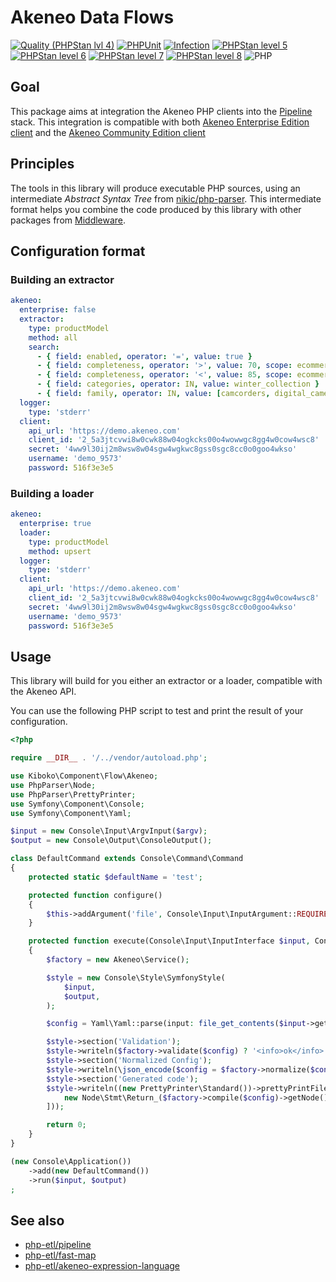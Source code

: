 Akeneo Data Flows
===

[![Quality (PHPStan lvl 4)](https://github.com/php-etl/akeneo-plugin/actions/workflows/quality.yaml/badge.svg)](https://github.com/php-etl/akeneo-plugin/actions/workflows/quality.yaml)
[![PHPUnit](https://github.com/php-etl/akeneo-plugin/actions/workflows/phpunit.yaml/badge.svg)](https://github.com/php-etl/akeneo-plugin/actions/workflows/phpunit.yaml)
[![Infection](https://github.com/php-etl/akeneo-plugin/actions/workflows/infection.yaml/badge.svg)](https://github.com/php-etl/akeneo-plugin/actions/workflows/infection.yaml)
[![PHPStan level 5](https://github.com/php-etl/akeneo-plugin/actions/workflows/phpstan-5.yaml/badge.svg)](https://github.com/php-etl/akeneo-plugin/actions/workflows/phpstan-5.yaml)
[![PHPStan level 6](https://github.com/php-etl/akeneo-plugin/actions/workflows/phpstan-6.yaml/badge.svg)](https://github.com/php-etl/akeneo-plugin/actions/workflows/phpstan-6.yaml)
[![PHPStan level 7](https://github.com/php-etl/akeneo-plugin/actions/workflows/phpstan-7.yaml/badge.svg)](https://github.com/php-etl/akeneo-plugin/actions/workflows/phpstan-7.yaml)
[![PHPStan level 8](https://github.com/php-etl/akeneo-plugin/actions/workflows/phpstan-8.yaml/badge.svg)](https://github.com/php-etl/akeneo-plugin/actions/workflows/phpstan-8.yaml)
![PHP](https://img.shields.io/packagist/php-v/php-etl/akeneo-plugin)

Goal
---

This package aims at integration the Akeneo PHP clients into the
[Pipeline](https://github.com/php-etl/pipeline) stack. This integration is
compatible with both [Akeneo Enterprise Edition client](https://github.com/akeneo/api-php-client-ee)
and the [Akeneo Community Edition client](https://github.com/akeneo/api-php-client)

Principles
---

The tools in this library will produce executable PHP sources, using an intermediate _Abstract Syntax Tree_ from
[nikic/php-parser](https://github.com/nikic/PHP-Parser). This intermediate format helps you combine 
the code produced by this library with other packages from [Middleware](https://github.com/php-etl).

Configuration format
---

### Building an extractor

```yaml
akeneo:
  enterprise: false
  extractor:
    type: productModel
    method: all
    search:
      - { field: enabled, operator: '=', value: true }
      - { field: completeness, operator: '>', value: 70, scope: ecommerce }
      - { field: completeness, operator: '<', value: 85, scope: ecommerce }
      - { field: categories, operator: IN, value: winter_collection }
      - { field: family, operator: IN, value: [camcorders, digital_cameras] }
  logger:
    type: 'stderr'
  client:
    api_url: 'https://demo.akeneo.com'
    client_id: '2_5a3jtcvwi8w0cwk88w04ogkcks00o4wowwgc8gg4w0cow4wsc8'
    secret: '4ww9l30ij2m8wsw8w04sgw4wgkwc8gss0sgc8cc0o0goo4wkso'
    username: 'demo_9573'
    password: 516f3e3e5
```

### Building a loader

```yaml
akeneo:
  enterprise: true
  loader:
    type: productModel
    method: upsert
  logger:
    type: 'stderr'
  client:
    api_url: 'https://demo.akeneo.com'
    client_id: '2_5a3jtcvwi8w0cwk88w04ogkcks00o4wowwgc8gg4w0cow4wsc8'
    secret: '4ww9l30ij2m8wsw8w04sgw4wgkwc8gss0sgc8cc0o0goo4wkso'
    username: 'demo_9573'
    password: 516f3e3e5
```

Usage
---

This library will build for you either an extractor or a loader, compatible with the Akeneo API.

You can use the following PHP script to test and print the result of your configuration.

```php
<?php

require __DIR__ . '/../vendor/autoload.php';

use Kiboko\Component\Flow\Akeneo;
use PhpParser\Node;
use PhpParser\PrettyPrinter;
use Symfony\Component\Console;
use Symfony\Component\Yaml;

$input = new Console\Input\ArgvInput($argv);
$output = new Console\Output\ConsoleOutput();

class DefaultCommand extends Console\Command\Command
{
    protected static $defaultName = 'test';

    protected function configure()
    {
        $this->addArgument('file', Console\Input\InputArgument::REQUIRED);
    }

    protected function execute(Console\Input\InputInterface $input, Console\Output\OutputInterface $output)
    {
        $factory = new Akeneo\Service();

        $style = new Console\Style\SymfonyStyle(
            $input,
            $output,
        );

        $config = Yaml\Yaml::parse(input: file_get_contents($input->getArgument('file')));

        $style->section('Validation');
        $style->writeln($factory->validate($config) ? '<info>ok</info>' : '<error>failed</error>');
        $style->section('Normalized Config');
        $style->writeln(\json_encode($config = $factory->normalize($config), JSON_PRETTY_PRINT));
        $style->section('Generated code');
        $style->writeln((new PrettyPrinter\Standard())->prettyPrintFile([
            new Node\Stmt\Return_($factory->compile($config)->getNode()),
        ]));

        return 0;
    }
}

(new Console\Application())
    ->add(new DefaultCommand())
    ->run($input, $output)
;
```

See also
---

* [php-etl/pipeline](https://github.com/php-etl/pipeline)
* [php-etl/fast-map](https://github.com/php-etl/fast-map)
* [php-etl/akeneo-expression-language](https://github.com/php-etl/akeneo-expression-language)
